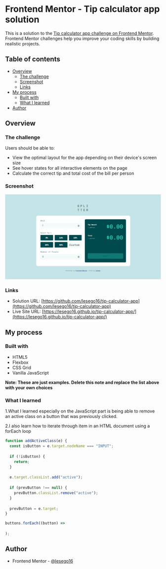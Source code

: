 # Frontend Mentor - Tip calculator app solution

This is a solution to the [Tip calculator app challenge on Frontend Mentor](https://www.frontendmentor.io/challenges/tip-calculator-app-ugJNGbJUX). Frontend Mentor challenges help you improve your coding skills by building realistic projects.

## Table of contents

- [Overview](#overview)
  - [The challenge](#the-challenge)
  - [Screenshot](#screenshot)
  - [Links](#links)
- [My process](#my-process)
  - [Built with](#built-with)
  - [What I learned](#what-i-learned)
- [Author](#author)

## Overview

### The challenge

Users should be able to:

- View the optimal layout for the app depending on their device's screen size
- See hover states for all interactive elements on the page
- Calculate the correct tip and total cost of the bill per person

### Screenshot

![](./images/Screenshot.png)

### Links

- Solution URL: [https://github.com/lesego16/tip-calculator-app](https://github.com/lesego16/tip-calculator-app)
- Live Site URL: [https://lesego16.github.io/tip-calculator-app/](https://lesego16.github.io/tip-calculator-app/)

## My process

### Built with

- HTML5
- Flexbox
- CSS Grid
- Vanilla JavaScript

**Note: These are just examples. Delete this note and replace the list above with your own choices**

### What I learned

1.What I learned especially on the JavaScript part is being able to remove an active class on a button that was previously clicked.

2.I also learn how to iterate through item in an HTML document using a forEach loop

```js
function addActiveClass(e) {
  const isButton = e.target.nodeName === "INPUT";

  if (!isButton) {
    return;
  }

  e.target.classList.add("active");

  if (prevButton !== null) {
    prevButton.classList.remove("active");
  }

  prevButton = e.target;
}
```

```js
buttons.forEach((button) =>

);
```

## Author

- Frontend Mentor - [@lesego16](https://www.frontendmentor.io/profile/lesego16)

